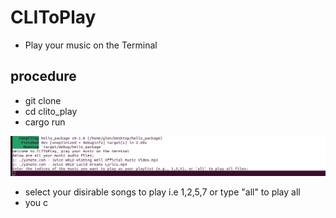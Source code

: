 # CLIToPlay
- Play your music on the Terminal
## procedure
- git clone 
- cd clito_play
- cargo run

![this will be the output](image.png)
- select your disirable songs to play i.e 1,2,5,7 or type "all" to play all
- you c



